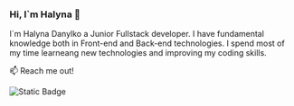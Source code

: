 ###  Hi, I`m Halyna 👋

I`m Halyna Danylko a Junior Fullstack developer. I have fundamental knowledge  both in Front-end and Back-end technologies.  I spend  most of my time learneang new  technologies and improving my coding skills.

📫 Reach me out!

![Static Badge](https://img.shields.io/badge/LinkedIn-%230A66C2?logo=linkedin&link=https%3A%2F%2Fwww.linkedin.com%2Fin%2Fhalyna-danylko%2F)



